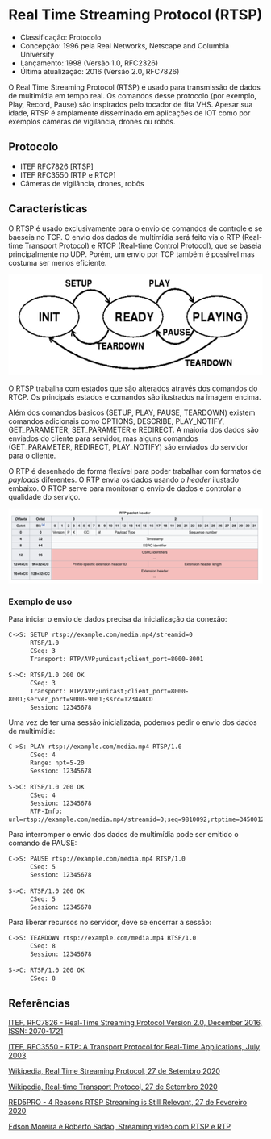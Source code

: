 # Real Time Streaming Protocol (RTSP)

- Classificação: Protocolo
- Concepção: 1996 pela Real Networks, Netscape and Columbia University
- Lançamento: 1998 (Versão 1.0, RFC2326)
- Última atualização: 2016 (Versão 2.0, RFC7826)

O Real Time Streaming Protocol (RTSP) é usado para transmissão de dados de multimídia em tempo real. Os comandos desse protocolo (por exemplo, Play, Record, Pause) são inspirados pelo tocador de fita VHS. Apesar sua idade, RTSP é amplamente disseminado em aplicações de IOT como por exemplos câmeras de vigilância, drones ou robôs.

## Protocolo

- ITEF RFC7826 [RTSP]
- ITEF RFC3550 [RTP e RTCP]
- Câmeras de vigilância, drones, robôs

## Características

O RTSP é usado exclusivamente para o envio de comandos de controle e se baeseia no TCP. O envio dos dados de multimídia será feito via o RTP (Real-time Transport Protocol) e RTCP (Real-time Control Protocol), que se baseia principalmente no UDP. Porém, um envio por TCP também é possível mas costuma ser menos eficiente.  

![Estados do protocolo RTSP](./imgs/rtsp_state_diagram.png)

O RTSP trabalha com estados que são alterados através dos comandos do RTCP. Os principais estados e comandos são ilustrados na imagem encima.

Além dos comandos básicos (SETUP, PLAY, PAUSE, TEARDOWN) existem comandos adicionais como OPTIONS, DESCRIBE, PLAY_NOTIFY, GET_PARAMETER, SET_PARAMETER e REDIRECT. A maioria dos dados são enviados do cliente para servidor, mas alguns comandos (GET_PARAMETER, REDIRECT, PLAY_NOTIFY) são enviados do servidor para o cliente.

O RTP é desenhado de forma flexível para poder trabalhar com formatos de *payloads* diferentes. O RTP envia os dados usando o *header* ilustado embaixo. O RTCP serve para monitorar o envio de dados e controlar a qualidade do serviço.

![RTP Header](./imgs/rstp_rtp_header.png)

### Exemplo de uso

Para iniciar o envio de dados precisa da inicialização da conexão:


    C->S: SETUP rtsp://example.com/media.mp4/streamid=0
          RTSP/1.0
          CSeq: 3
          Transport: RTP/AVP;unicast;client_port=8000-8001

    S->C: RTSP/1.0 200 OK
          CSeq: 3
          Transport: RTP/AVP;unicast;client_port=8000-8001;server_port=9000-9001;ssrc=1234ABCD
          Session: 12345678


Uma vez de ter uma sessão inicializada, podemos pedir o envio dos dados de multimídia:


    C->S: PLAY rtsp://example.com/media.mp4 RTSP/1.0
          CSeq: 4
          Range: npt=5-20
          Session: 12345678

    S->C: RTSP/1.0 200 OK
          CSeq: 4
          Session: 12345678
          RTP-Info: url=rtsp://example.com/media.mp4/streamid=0;seq=9810092;rtptime=3450012


Para interromper o envio dos dados de multimídia pode ser emitido o comando de PAUSE:


    C->S: PAUSE rtsp://example.com/media.mp4 RTSP/1.0
          CSeq: 5
          Session: 12345678

    S->C: RTSP/1.0 200 OK
          CSeq: 5
          Session: 12345678


Para liberar recursos no servidor, deve se encerrar a sessão:

    C->S: TEARDOWN rtsp://example.com/media.mp4 RTSP/1.0
          CSeq: 8
          Session: 12345678

    S->C: RTSP/1.0 200 OK
          CSeq: 8 

## Referências

[ITEF, RFC7826 - Real-Time Streaming Protocol Version 2.0, December 2016, ISSN: 2070-1721](https://tools.ietf.org/html/rfc7826)

[ITEF, RFC3550 - RTP: A Transport Protocol for Real-Time Applications, July 2003](https://tools.ietf.org/html/rfc3550)

[Wikipedia, Real Time Streaming Protocol, 27 de Setembro 2020](https://en.wikipedia.org/wiki/Real_Time_Streaming_Protocol)

[Wikipedia, Real-time Transport Protocol, 27 de Setembro 2020](https://en.wikipedia.org/wiki/Real-time_Transport_Protocol)

[RED5PRO - 4 Reasons RTSP Streaming is Still Relevant, 27 de Fevereiro 2020](https://www.red5pro.com/blog/4-reasons-rtsp-streaming-is-still-relevant/)

[Edson Moreira e Roberto Sadao, Streaming vídeo com RTSP
e RTP](http://wiki.icmc.usp.br/images/4/43/RTP-RTSP-slides.pdf)
